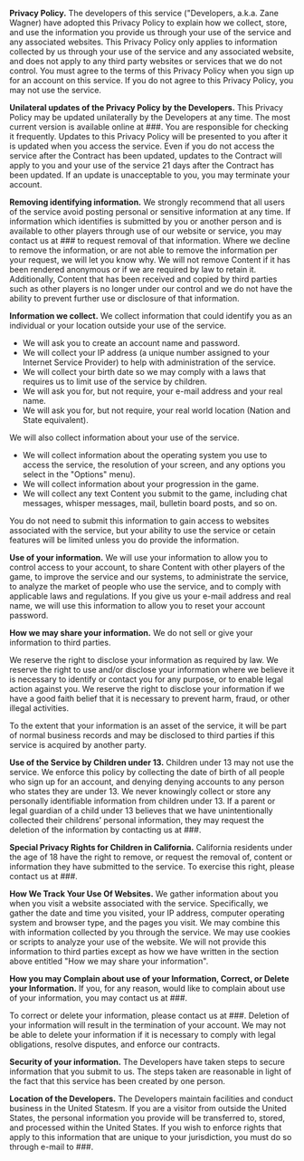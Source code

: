 <b>Privacy Policy.</b>
The developers of this service ("Developers, a.k.a. Zane Wagner) have adopted this Privacy Policy to explain how we collect, store, and use the information you provide us through your use of the service and any associated websites. This Privacy Policy only applies to information collected by us through your use of the service and any associated website, and does not apply to any third party websites or services that we do not control. You must agree to the terms of this Privacy Policy when you sign up for an account on this service. If you do not agree to this Privacy Policy, you may not use the service.

<b>Unilateral updates of the Privacy Policy by the Developers.</b>
This Privacy Policy may be updated unilaterally by the Developers at any time. The most current version is available online at ###. You are responsible for checking it frequently. Updates to this Privacy Policy will be presented to you after it is updated when you access the service. Even if you do not access the service after the Contract has been updated, updates to the Contract will apply to you and your use of the service 21 days after the Contract has been updated. If an update is unacceptable to you, you may terminate your account.

<b>Removing identifying information.</b>
We strongly recommend that all users of the service avoid posting personal or sensitive information at any time. If information which identifies is submitted by you or another person and is available to other players through use of our website or service, you may contact us at ### to request removal of that information. Where we decline to remove the information, or are not able to remove the information per your request, we will let you know why. We will not remove Content if it has been rendered anonymous or if we are required by law to retain it. Additionally, Content that has been received and copied by third parties such as other players is no longer under our control and we do not have the ability to prevent further use or disclosure of that information. 

<b>Information we collect.</b>
We collect information that could identify you as an individual or your location outside your use of the service.
* We will ask you to create an account name and password.
* We will collect your IP address (a unique number assigned to your Internet Service Provider) to help with administration of the service.
* We will collect your birth date so we may comply with a laws that requires us to limit use of the service by children.
* We will ask you for, but not require, your e-mail address and your real name.
* We will ask you for, but not require, your real world location (Nation and State equivalent).

We will also collect information about your use of the service.
* We will collect information about the operating system you use to access the service, the resolution of your screen, and any options you select in the "Options" menu).
* We will collect information about your progression in the game.
* We will collect any text Content you submit to the game, including chat messages, whisper messages, mail, bulletin board posts, and so on.

You do not need to submit this information to gain access to websites associated with the service, but your ability to use the service or cetain features will be limited unless you do provide the information.

<b>Use of your information.</b>
We will use your information to allow you to control access to your account, to share Content with other players of the game, to improve the service and our systems, to administrate the service, to analyze the market of people who use the service, and to comply with applicable laws and regulations. If you give us your e-mail address and real name, we will use this information to allow you to reset your account password.

<b>How we may share your information.</b>
We do not sell or give your information to third parties.

We reserve the right to disclose your information as required by law. We reserve the right to use and/or disclose your information where we believe it is necessary to identify or contact you for any purpose, or to enable legal action against you. We reserve the right to disclose your information if we have a good faith belief that it is necessary to prevent harm, fraud, or other illegal activities.

To the extent that your information is an asset of the service, it will be part of normal business records and may be disclosed to third parties if this service is acquired by another party.

<b>Use of the Service by Children under 13.</b>
Children under 13 may not use the service. We enforce this policy by collecting the date of birth of all people who sign up for an account, and denying denying accounts to any person who states they are under 13. We never knowingly collect or store any personally identifiable information from children under 13. If a parent or legal guardian of a child under 13 believes that we have unintentionally collected their childrens’ personal information, they may request the deletion of the information by contacting us at ###.

<b>Special Privacy Rights for Children in California.</b>
California residents under the age of 18 have the right to remove, or request the removal of, content or information they have submitted to the service. To exercise this right, please contact us at ###.

<b>How We Track Your Use Of Websites.</b>
We gather information about you when you visit a website associated with the service. Specifically, we gather the date and time you visited, your IP address, computer operating system and browser type, and the pages you visit. We may combine this with information collected by you through the service. We may use cookies or scripts to analyze your use of the website. We will not provide this information to third parties except as how we have written in the section above entitled "How we may share your information".

<b>How you may Complain about use of your Information, Correct, or Delete your Information.</b>
If you, for any reason, would like to complain about use of your information, you may contact us at ###.

To correct or delete your information, please contact us at ###. Deletion of your information will result in the termination of your account. We may not be able to delete your information if it is necessary to comply with legal obligations, resolve disputes, and enforce our contracts.

<b>Security of your information.</b>
The Developers have taken steps to secure information that you submit to us. The steps taken are reasonable in light of the fact that this service has been created by one person.

<b>Location of the Developers.</b>
The Developers maintain facilities and conduct business in the United Statesm. If you are a visitor from outside the United States, the personal information you provide will be transferred to, stored, and processed within the United States. If you wish to enforce rights that apply to this information that are unique to your jurisdiction, you must do so through e-mail to ###.

